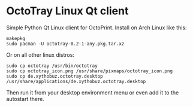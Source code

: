 # OctoTray Linux Qt client

Simple Python Qt Linux client for OctoPrint. Install on Arch Linux like this:

    makepkg
    sudo pacman -U octotray-0.2-1-any.pkg.tar.xz

Or on all other linux distros:

	sudo cp octotray /usr/bin/octotray
	sudo cp octotray_icon.png /usr/share/pixmaps/octotray_icon.png
	sudo cp de.xythobuz.octotray.desktop /usr/share/applications/de.xythobuz.octotray.desktop

Then run it from your desktop environment menu or even add it to the autostart there.
